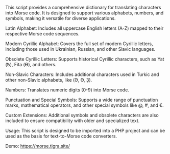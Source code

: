 This script provides a comprehensive dictionary for translating characters into Morse code. It is designed to support various alphabets, numbers, and symbols, making it versatile for diverse applications.

Latin Alphabet:
Includes all uppercase English letters (A-Z) mapped to their respective Morse code sequences.

Modern Cyrillic Alphabet:
Covers the full set of modern Cyrillic letters, including those used in Ukrainian, Russian, and other Slavic languages.

Obsolete Cyrillic Letters:
Supports historical Cyrillic characters, such as Yat (Ѣ), Fita (Ѳ), and others.

Non-Slavic Characters:
Includes additional characters used in Turkic and other non-Slavic alphabets, like (Ә, Ө, Ҙ).

Numbers:
Translates numeric digits (0-9) into Morse code.

Punctuation and Special Symbols:
Supports a wide range of punctuation marks, mathematical operators, and other special symbols like @, #, and €.

Custom Extensions:
Additional symbols and obsolete characters are also included to ensure compatibility with older and specialized text.

Usage:
This script is designed to be imported into a PHP project and can be used as the basis for text-to-Morse code converters. 

Demo: https://morse.tigra.site/
